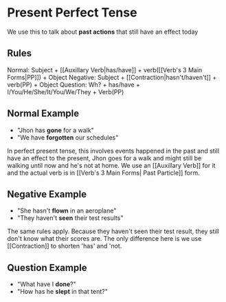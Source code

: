 # Present Perfect Tense
We use this to talk about **past actions** that still have an effect today

## Rules
Normal: Subject + [[Auxillary Verb|has/have]] + verb([[Verb's 3 Main Forms|PP]]) + Object
Negative: Subject + [[Contraction|hasn't/haven't]] + verb(PP) + Object
Question: Wh? + has/have + I/You/He/She/It/You/We/They + Verb(PP)

## Normal Example
- "Jhon has **gone** for a walk"
- "We have **forgotten** our schedules"

In perfect present tense, this involves events happened in the past and still have an effect to the present, Jhon goes for a walk and might still be walking until now and he's not at home. We use an [[Auxillary Verb]] for it and the actual verb is in [[Verb's 3 Main Forms| Past Particle]] form.

## Negative Example
- "She hasn't **flown** in an aeroplane"
- "They haven't **seen** their test results"

The same rules apply. Because they haven't seen their test result, they still don't know what their scores are. The only difference here is we use [[Contraction]] to shorten 'has' and 'not.  

## Question Example
- "What have I **done**?"
- "How has he **slept** in that tent?"


